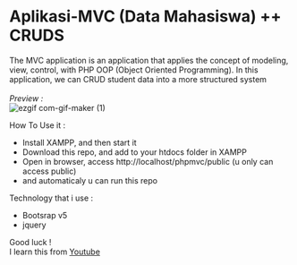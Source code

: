 # Aplikasi-MVC (Data Mahasiswa) ++ CRUDS
The MVC application is an application that applies the concept of modeling, view, control, with PHP OOP (Object Oriented Programming). In this application, we can CRUD student data into a more structured system <br><br>
<i>Preview :</i> <br>
![ezgif com-gif-maker (1)](https://user-images.githubusercontent.com/70335258/113509595-a7e3aa80-9580-11eb-8e3f-67c56b45795d.gif)

How To Use it :
- Install XAMPP, and then start it
- Download this repo, and add to your htdocs folder in XAMPP
- Open in browser, access http://localhost/phpmvc/public (u only can access public)
- and automaticaly u can run this repo

Technology that i use :
- Bootsrap v5
- jquery

Good luck !  <br>
I learn this from [Youtube](https://www.youtube.com/watch?v=tBKOb8Ib5nI&list=PLFIM0718LjIVEh_d-h5wAjsdv2W4SAtkx)
